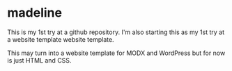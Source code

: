 # madeline
This is my 1st try at a github repository.
I'm also starting this as my 1st try at a website template website template.

This may turn into a website template for MODX and WordPress but for now is just HTML and CSS.
